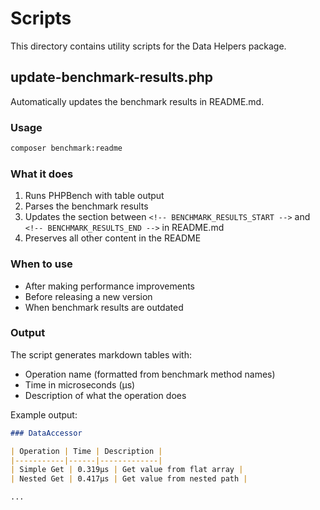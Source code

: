 # Scripts

This directory contains utility scripts for the Data Helpers package.

## update-benchmark-results.php

Automatically updates the benchmark results in README.md.

### Usage

```bash
composer benchmark:readme
```

### What it does

1. Runs PHPBench with table output
2. Parses the benchmark results
3. Updates the section between `<!-- BENCHMARK_RESULTS_START -->` and `<!-- BENCHMARK_RESULTS_END -->` in README.md
4. Preserves all other content in the README

### When to use

- After making performance improvements
- Before releasing a new version
- When benchmark results are outdated

### Output

The script generates markdown tables with:

- Operation name (formatted from benchmark method names)
- Time in microseconds (μs)
- Description of what the operation does

Example output:

```markdown
### DataAccessor

| Operation | Time | Description |
|-----------|------|-------------|
| Simple Get | 0.319μs | Get value from flat array |
| Nested Get | 0.417μs | Get value from nested path |

...
```
